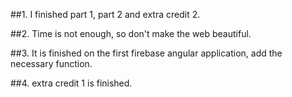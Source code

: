 ##1. I finished part 1, part 2 and extra credit 2.

##2. Time is not enough, so don't make the web beautiful.

##3. It is finished on the first firebase angular application, add the necessary function.

##4. extra credit 1 is finished.